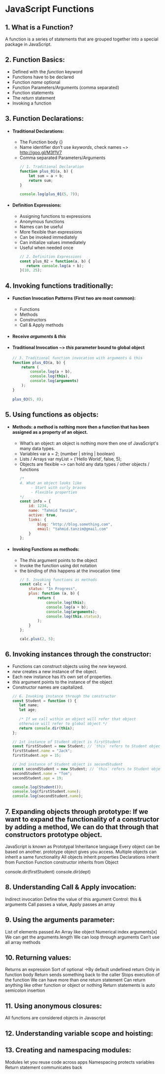 # JavaScript Functions
## 1. What is a Function?
A function is a series of statements that are grouped together into a special package in JavaScript.

## 2. Function Basics:
- Defined with the *function* keyword
- Functions have to be declared
- Function *name* optional	
- Function Parameters/Arguments (comma separated)
- Function statements
- The *return* statement
- Invoking a function

## 3. Function Declarations:
- #### Traditional Declarations: 
    - The Function body {}
    - Name identifier don’t use *keywords*, check names ~> http://goo.gl/M3f1V7
    - Comma separated Parameters/Arguments
        ```javascript 
        // 1. Traditional Declaration
        function plus_01(a, b) {
            let sum = a + b; 
            return sum;
        }
        
        console.log(plus_01(5, 7));
        ```

- #### Definition Expressions:
    - Assigning functions to expressions
    - Anonymous functions
    - Names can be useful
    - More flexible than expressions
    - Can be invoked immediately
    - Can initialize values immediately
    - Useful when needed once
         ```javascript
         // 2. Definition Expressions
         const plus_02 = function(a, b) {
            return console.log(a + b);
         }(10, 25);
         ```

## 4. Invoking functions traditionally:
- #### Function Invocation Patterns (First two are most common): 
    - Functions
    - Methods
    - Constructors
    - Call & Apply methods
- #### Receive *arguments* & *this*
- #### Traditional Invocation ~> *this* parameter bound to global object
     ```javascript
     // 3. Traditional function invocation with arguments & this
     function plus_03(a, b) {
         return (
             console.log(a + b),
             console.log(this),
             console.log(arguments)
         );
     }
        
     plus_03(5, 8);
     ```

## 5. Using functions as objects:
- #### Methods: a method is nothing more then a function that has been assigned as a property of an object.
    - What’s an object: an object is nothing more then one of JavaScript's many data types.
    - Variables var a = 2; (number | string | boolean)
    - Lists / Arrays var myList = ('Hello World', false, 5);
    - Objects are flexible ~> can hold any data types / other objects / functions
        ```javascript
        /*
        4. What an object looks like
             - Start with curly braces
             - Flexible properties        
        */
        const info = {
            id: 1234,
            name: "Tahmid Tanzim",
            active: true,
            links: { 
                blog: "http://blog.something.com",
                email: "tahmid.tanzim@gmail.com"
            }
        };
        ```

- #### Invoking Functions as methods: 
    - The *this* argument points to the object
    - Invoke the function using dot notation
    - the binding of *this* happens at the invocation time
        ```javascript
        // 5. Invoking functions as methods    
        const calc = {
            status: "In Progress",
            plus: function (a, b) {
                return (
                    console.log(this);
                    console.log(a + b);
                    console.log(arguments);
                    console.log(this.status);
                );
            }
        };
        
        calc.plus(2, 5);
        ```

## 6. Invoking instances through the constructor: 
- Functions can construct objects using the *new* keyword.
- *new* creates a new instance of the object.
- Each new instance has it’s own set of properties.
- *this* argument points to the instance of the object
- Constructor names are capitalized.
     ```javascript
    // 6. Invoking instance through the constructor    
    const Student = function () {
        let name;
        let age;
        
        /* If we call within an object will refer that object 
        otherwise will refer to global object */
        return console.dir(this);
    };
    
    // 1st instance of Student object is firstStudent
    const firstStudent = new Student; // `this` refers to Student object.
    firstStudent.name = "Jack";
    firstStudent.age = 15;
    
    // 2nd instance of Student object is secondStudent
    const secondStudent = new Student; // `this` refers to Student object.
    secondStudent.name = "Tom";
    secondStudent.age = 19;        
    
    console.log(Student());
    console.log(firstStudent.name);
    console.log(secondStudent.name);
     ```


## 7. Expanding objects through prototype: If we want to expand the functionality of a constructor by adding a method, We can do that through that constructors prototype object. 

JavaScript is known as Prototypal Inheritance language
Every object can be based on another.
prototype object gives you access.
Multiple objects can inherit a same functionality
All objects inherit properties
Declarations inherit from Function
Function constructor inherits from Object



console.dir(firstStudent)
console.dir(dept)

## 8. Understanding Call & Apply invocation:
Indirect invocation
Define the value of this argument
Control: this & arguments
Call passes a value, Apply passes an array

## 9. Using the arguments parameter:
List of elements passed
An Array like object
Numerical index arguments[x]
We can get the arguments.length
We can loop through arguments
Can’t use all array methods

## 10. Returning values:
Returns an expression
Sort of optional ->By default undefined return
Only in function body
Return sends something back to the caller
Stops execution of the function
We can have more than one return statement
Can return anything like other function or object or nothing
Return statements is auto semicolon insertion

## 11. Using anonymous closures:
All functions are considered objects in Javascript

## 12. Understanding variable scope and hoisting:

## 13. Creating and namespacing modules:
Modules let you reuse code across apps
Namespacing protects variables
Return statement communicates back
